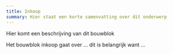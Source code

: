 ```yaml
---
title: Inkoop
summary: Hier staat een korte samenvatting over dit onderwerp
---
```


Hier komt een beschrijving van dit bouwblok

Het bouwblok inkoop gaat over ... dit is belangrijk want ...
